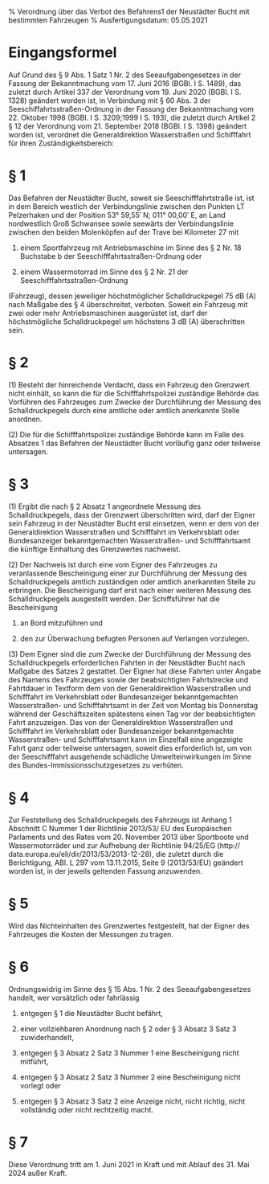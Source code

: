 % Verordnung über das Verbot des Befahrens1 der Neustädter Bucht mit bestimmten Fahrzeugen
% Ausfertigungsdatum: 05.05.2021
 
# Eingangsformel

Auf Grund des § 9 Abs. 1 Satz 1 Nr. 2 des Seeaufgabengesetzes in der Fassung der Bekanntmachung vom 17. Juni 2016 (BGBl. I S. 1489), das zuletzt durch Artikel 337 der Verordnung vom 19. Juni 2020 (BGBl. I S. 1328) geändert worden ist, in Verbindung mit § 60 Abs. 3 der Seeschiffahrtsstraßen-Ordnung in der Fassung der Bekanntmachung vom 22. Oktober 1998 (BGBl. I S. 3209;1999 I S. 193), die zuletzt durch Artikel 2 § 12 der Verordnung vom 21. September 2018 (BGBl. I S. 1398) geändert worden ist, verordnet die Generaldirektion Wasserstraßen und Schifffahrt für ihren Zuständigkeitsbereich:

# § 1

Das Befahren der Neustädter Bucht, soweit sie Seeschifffahrtstraße ist, ist in dem Bereich westlich der Verbindungslinie zwischen den Punkten LT Pelzerhaken und der Position 53° 59,55′ N; 011° 00,00′ E, an Land nordwestlich Groß Schwansee sowie seewärts der Verbindungslinie zwischen den beiden Molenköpfen auf der Trave bei Kilometer 27 mit

1. einem Sportfahrzeug mit Antriebsmaschine im Sinne des § 2 Nr. 18 Buchstabe b der Seeschifffahrtsstraßen-Ordnung oder

2. einem Wassermotorrad im Sinne des § 2 Nr. 21 der Seeschifffahrtsstraßen-Ordnung

(Fahrzeug), dessen jeweiliger höchstmöglicher Schalldruckpegel 75 dB (A) nach Maßgabe des § 4 überschreitet, verboten. Soweit ein Fahrzeug mit zwei oder mehr Antriebsmaschinen ausgerüstet ist, darf der höchstmögliche Schalldruckpegel um höchstens 3 dB (A) überschritten sein.

# § 2

(1) Besteht der hinreichende Verdacht, dass ein Fahrzeug den Grenzwert nicht einhält, so kann die für die Schifffahrtspolizei zuständige Behörde das Vorführen des Fahrzeuges zum Zwecke der Durchführung der Messung des Schalldruckpegels durch eine amtliche oder amtlich anerkannte Stelle anordnen.

(2) Die für die Schifffahrtspolizei zuständige Behörde kann im Falle des Absatzes 1 das Befahren der Neustädter Bucht vorläufig ganz oder teilweise untersagen.

# § 3

(1) Ergibt die nach § 2 Absatz 1 angeordnete Messung des Schalldruckpegels, dass der Grenzwert überschritten wird, darf der Eigner sein Fahrzeug in der Neustädter Bucht erst einsetzen, wenn er dem von der Generaldirektion Wasserstraßen und Schifffahrt im Verkehrsblatt oder Bundesanzeiger bekanntgemachten Wasserstraßen- und Schifffahrtsamt die künftige Einhaltung des Grenzwertes nachweist.

(2) Der Nachweis ist durch eine vom Eigner des Fahrzeuges zu veranlassende Bescheinigung einer zur Durchführung der Messung des Schalldruckpegels amtlich zuständigen oder amtlich anerkannten Stelle zu erbringen. Die Bescheinigung darf erst nach einer weiteren Messung des Schalldruckpegels ausgestellt werden. Der Schiffsführer hat die Bescheinigung

1. an Bord mitzuführen und

2. den zur Überwachung befugten Personen auf Verlangen vorzulegen.

(3) Dem Eigner sind die zum Zwecke der Durchführung der Messung des Schalldruckpegels erforderlichen Fahrten in der Neustädter Bucht nach Maßgabe des Satzes 2 gestattet. Der Eigner hat diese Fahrten unter Angabe des Namens des Fahrzeuges sowie der beabsichtigten Fahrtstrecke und Fahrtdauer in Textform dem von der Generaldirektion Wasserstraßen und Schifffahrt im Verkehrsblatt oder Bundesanzeiger bekanntgemachten Wasserstraßen- und Schifffahrtsamt in der Zeit von Montag bis Donnerstag während der Geschäftszeiten spätestens einen Tag vor der beabsichtigten Fahrt anzuzeigen. Das von der Generaldirektion Wasserstraßen und Schifffahrt im Verkehrsblatt oder Bundesanzeiger bekanntgemachte Wasserstraßen- und Schifffahrtsamt kann im Einzelfall eine angezeigte Fahrt ganz oder teilweise untersagen, soweit dies erforderlich ist, um von der Seeschifffahrt ausgehende schädliche Umwelteinwirkungen im Sinne des Bundes-Immissionsschutzgesetzes zu verhüten.

# § 4

Zur Feststellung des Schalldruckpegels des Fahrzeugs ist Anhang 1 Abschnitt C Nummer 1 der Richtlinie 2013/53/ EU des Europäischen Parlaments und des Rates vom 20. November 2013 über Sportboote und Wassermotorräder und zur Aufhebung der Richtlinie 94/25/EG (http:// data.europa.eu/eli/dir/2013/53/2013-12-28), die zuletzt durch die Berichtigung, ABl. L 297 vom 13.11.2015, Seite 9 (2013/53/EU) geändert worden ist, in der jeweils geltenden Fassung anzuwenden.

# § 5

Wird das Nichteinhalten des Grenzwertes festgestellt, hat der Eigner des Fahrzeuges die Kosten der Messungen zu tragen.

# § 6

Ordnungswidrig im Sinne des § 15 Abs. 1 Nr. 2 des Seeaufgabengesetzes handelt, wer vorsätzlich oder fahrlässig

1. entgegen § 1 die Neustädter Bucht befährt,

2. einer vollziehbaren Anordnung nach § 2 oder § 3 Absatz 3 Satz 3 zuwiderhandelt,

3. entgegen § 3 Absatz 2 Satz 3 Nummer 1 eine Bescheinigung nicht mitführt,

4. entgegen § 3 Absatz 2 Satz 3 Nummer 2 eine Bescheinigung nicht vorlegt oder

5. entgegen § 3 Absatz 3 Satz 2 eine Anzeige nicht, nicht richtig, nicht vollständig oder nicht rechtzeitig macht.

# § 7

Diese Verordnung tritt am 1. Juni 2021 in Kraft und mit Ablauf des 31. Mai 2024 außer Kraft.
